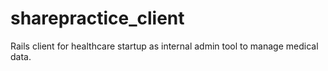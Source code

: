 sharepractice_client
====================

Rails client for healthcare startup as internal admin tool to manage medical data.

